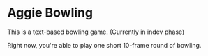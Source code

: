 # Aggie Bowling
This is a text-based bowling game. (Currently in indev phase)

Right now, you're able to play one short 10-frame round of bowling.
